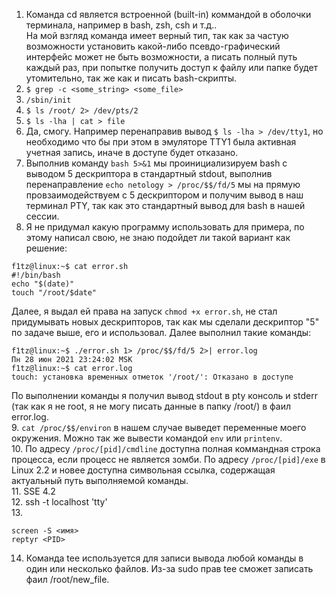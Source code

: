 1. Команда cd является встроенной (built-in) коммандой в оболочки терминала, например в bash, zsh, csh и т.д..  
На мой взгляд команда имеет верный тип, так как за частую возможности установить какой-либо псевдо-графический интерфейс может не быть возможности, а писать полный путь каждый раз, при попытке получить доступ к файлу или папке будет утомительно, так же как и писать bash-скрипты.  
2. `$ grep -c <some_string> <some_file>`  
3. `/sbin/init`  
4. `$ ls /root/ 2> /dev/pts/2`  
5. `$ ls -lha | cat > file`  
6. Да, смогу. Например перенаправив вывод `$ ls -lha > /dev/tty1`, но необходимо что бы при этом в эмуляторе TTY1 была активная учетная запись, иначе в доступе будет отказано.
7. Выполнив команду `bash 5>&1` мы проинициализируем bash с выводом 5 дескриптора в стандартный stdout, выполнив перенаправление `echo netology > /proc/$$/fd/5` мы на прямую провзаимодействуем с 5 дескриптором и получим вывод в наш терминал PTY, так как это стандартный вывод для bash в нашей сессии.
8. Я не придумал какую программу использовать для примера, по этому написал свою, не знаю подойдет ли такой вариант как решение:
```
f1tz@linux:~$ cat error.sh 
#!/bin/bash
echo "$(date)"
touch "/root/$date"
```
Далее, я выдал ей права на запуск `chmod +x error.sh`, не стал придумывать новых дескрипторов, так как мы сделали дескриптор "5" по задаче выше, его и использовал. Далее выполнил такие команды:
```
f1tz@linux:~$ ./error.sh 1> /proc/$$/fd/5 2>| error.log
Пн 28 июн 2021 23:24:02 MSK
f1tz@linux:~$ cat error.log 
touch: установка временных отметок '/root/': Отказано в доступе
```
По выполнении команды я получил вывод stdout в pty консоль и stderr (так как я не root, я не могу писать данные в папку /root/) в фаил error.log.  
9. `cat /proc/$$/environ` в нашем случае выведет переменные моего окружения. Можно так же вывести командой `env` или `printenv`.  
10. По адресу `/proc/[pid]/cmdline` доступна полная коммандная строка процесса, если процесс не является зомби. По адресу `/proc/[pid]/exe` в Linux 2.2 и новее доступна символьная ссылка, содержащая актуальный путь выполняемой команды.  
11. SSE 4.2  
12. ssh -t localhost 'tty'  
13.  
```
screen -S <имя>
reptyr <PID>
```
14. Команда tee используется для записи вывода любой команды в один или несколько файлов. Из-за sudo прав tee сможет записать фаил /root/new_file.